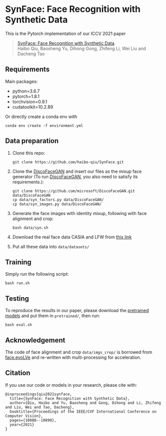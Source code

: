 # SynFace: Face Recognition with Synthetic Data
This is the Pytorch implementation of our ICCV 2021 paper
>[SynFace: Face Recognition with Synthetic Data](https://arxiv.org/abs/2108.07960). 
><br>Haibo Qiu, Baosheng Yu, Dihong Gong, Zhifeng Li, Wei Liu and Dacheng Tao<br>

## Requirements
Main packages:
- python=3.6.7
- pytorch=1.8.1
- torchvision=0.9.1
- cudatoolkit=10.2.89

Or directly create a conda env with
```
conda env create -f environment.yml
```

## Data preparation
1. Clone this repo:
    ```
    git clone https://github.com/haibo-qiu/SynFace.git
    ```
2. Clone the [DiscoFaceGAN](https://github.com/microsoft/DiscoFaceGAN) and insert our files as the mixup face generator (To run [DiscoFaceGAN](https://github.com/microsoft/DiscoFaceGAN), you also need to satisfy its requirements.):
    ```
    git clone https://github.com/microsoft/DiscoFaceGAN.git data/DiscoFaceGAN
    cp data/syn_factors.py data/DiscoFaceGAN/
    cp data/syn_images.py data/DiscoFaceGAN/
    ```

3. Generate the face images with identity mixup, following with face alignment and crop:
    ```
    bash data/syn.sh
    ```
4. Download the real face data CASIA and LFW from [this link](https://drive.google.com/drive/folders/1XTkS2Rh7Q154rwcV0MfhZ69cG10bEFDt?usp=sharing)
5. Put all these data into ```data/datasets/```

## Training
Simply run the following script:
```
bash run.sh
```

## Testing
To reproduce the results in our paper, please download the [pretrained models](https://drive.google.com/drive/folders/1XTkS2Rh7Q154rwcV0MfhZ69cG10bEFDt?usp=sharing) and put them in ```pretrained/```, then run:
```
bash eval.sh
```

## Acknowledgement
The code of face alignment and crop ```data/imgs_crop/``` is borrowed from [face.evoLVe](https://github.com/ZhaoJ9014/face.evoLVe#Data-Zoo) and re-written with multi-processing for acceleration.

## Citation
If you use our code or models in your research, please cite with:
```
@inproceedings{qiu2021synface,
  title={SynFace: Face Recognition with Synthetic Data},
  author={Qiu, Haibo and Yu, Baosheng and Gong, Dihong and Li, Zhifeng and Liu, Wei and Tao, Dacheng},
  booktitle={Proceedings of the IEEE/CVF International Conference on Computer Vision},
  pages={10880--10890},
  year={2021}
}
```

